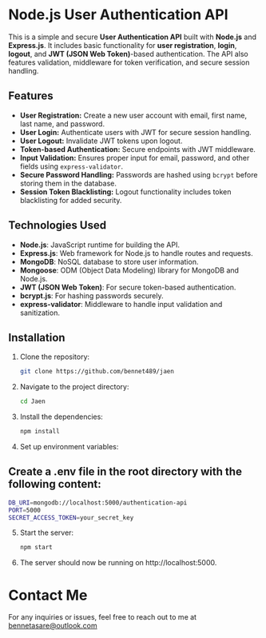 # Node.js User Authentication API

This is a simple and secure **User Authentication API** built with **Node.js** and **Express.js**. It includes basic functionality for **user registration**, **login**, **logout**, and **JWT (JSON Web Token)**-based authentication. The API also features validation, middleware for token verification, and secure session handling.

## Features

- **User Registration:** Create a new user account with email, first name, last name, and password.
- **User Login:** Authenticate users with JWT for secure session handling.
- **User Logout:** Invalidate JWT tokens upon logout.
- **Token-based Authentication:** Secure endpoints with JWT middleware.
- **Input Validation:** Ensures proper input for email, password, and other fields using `express-validator`.
- **Secure Password Handling:** Passwords are hashed using `bcrypt` before storing them in the database.
- **Session Token Blacklisting:** Logout functionality includes token blacklisting for added security.

## Technologies Used

- **Node.js**: JavaScript runtime for building the API.
- **Express.js**: Web framework for Node.js to handle routes and requests.
- **MongoDB**: NoSQL database to store user information.
- **Mongoose**: ODM (Object Data Modeling) library for MongoDB and Node.js.
- **JWT (JSON Web Token)**: For secure token-based authentication.
- **bcrypt.js**: For hashing passwords securely.
- **express-validator**: Middleware to handle input validation and sanitization.

## Installation

1. Clone the repository:

   ```bash
   git clone https://github.com/bennet489/jaen

   ```

2. Navigate to the project directory:

   ```bash
   cd Jaen

   ```

3. Install the dependencies:

   ```bash
   npm install

   ```

4. Set up environment variables:

## Create a .env file in the root directory with the following content:

```bash
DB_URI=mongodb://localhost:5000/authentication-api
PORT=5000
SECRET_ACCESS_TOKEN=your_secret_key
```

5. Start the server:

   ```bash
   npm start

   ```

6. The server should now be running on http://localhost:5000.

# Contact Me

For any inquiries or issues, feel free to reach out to me at
bennetasare@outlook.com
